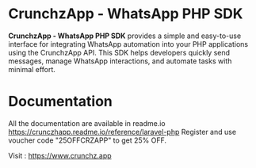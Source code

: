 # CrunchzApp - WhatsApp PHP SDK

**CrunchzApp - WhatsApp PHP SDK** provides a simple and easy-to-use interface for integrating WhatsApp automation into your PHP applications using the CrunchzApp API. This SDK helps developers quickly send messages, manage WhatsApp interactions, and automate tasks with minimal effort.

# Documentation
All the documentation are available in readme.io https://crunczhapp.readme.io/reference/laravel-php
Register and use voucher code "25OFFCRZAPP" to get 25% OFF.

Visit : https://www.crunchz.app
